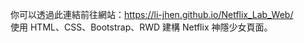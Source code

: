 你可以透過此連結前往網站：https://li-jhen.github.io/Netflix_Lab_Web/
<br />
使用 HTML、CSS、Bootstrap、RWD 建構 Netflix 神隱少女頁面。
